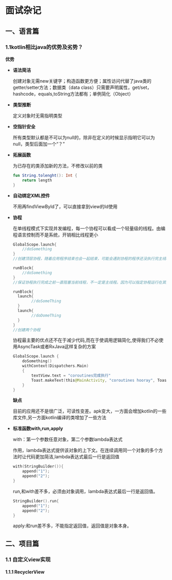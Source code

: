 # 面试杂记

## 一、语言篇

### 1.1kotlin相比java的优势及劣势？

**优势**

* **语法简洁**

  创建对象无需new关键字；构造函数更方便；属性访问代替了java类的getter/setter方法；数据类（data class）只需要声明属性，get/set，hashcode，equals,toString方法都有；单例简化（Object）

* **类型推断**

  定义对象时无需指明类型

* **空指针安全**

  所有类型默认都是不可以为null的，除非在定义的时候显示指明它可以为null，类型后面加一个“？”

* **拓展函数**

  为已存在的类添加新的方法，不修改以前的类

  ```kotlin
  fun String.tolenght(): Int {
      return length
  }
  ```

* **自动绑定XML控件**

  不用再findViewById了，可以直接拿到view的Id使用

* **协程**

  在单线程模式下实现并发编程，每一个协程可以看成一个轻量级的线程。由编程语言控制而不是系统，开销相比线程更小

  ```kotlin
  GlobalScope.launch{
      //doSomething
  }
  //创建顶层协程，随着应用程序结束也会一起结束，可能会遇到协程的程序还没执行完主线程已经结束了导致协程也一起结束的情况
  ```

  ```kotlin
  runBlock{
      //doSomething
  }
  //保证协程执行完成之前一直阻塞当前线程，不一定是主线程。因为可以指定协程运行在其他线程中（IO线程）
  ```

  ```kotlin
  runBlock{
  	launch{
          //doSomeThing
  	}
  	launch{
          //doDomeThing
  	}
  }
  //创建两个协程
  ```

  协程最主要的优点还不在于减少代码,而在于使调用逻辑简化,使得我们不必使用AsyncTask或者RxJava这样复杂的方案

  ```kotlin
  GlobalScope.launch {
      doSomething()
      withContext(Dispatchers.Main)
      {
          textView.text = "coroutines完成执行"
          Toast.makeText(this@MainActivity, "coroutines hooray", Toast.LENGTH_SHORT).show()
      }
  }
  
  ```

  **缺点**

  目前的应用还不是很广泛，可读性变差。apk变大，一方面会增加kotlin的一些库文件,另一方面kotlin编译的类增加了一些方法

* **标准函数with,run,apply**

  with：第一个参数任意对象，第二个参数lambda表达式

  作用，lambda表达式提供该对象的上下文。在连续调用同一个对象的多个方法时让代码更加简洁,lambda表达式最后一行是返回值

  ```kotlin
  with(StringBuilder()){
      append("1");
      append("2");
  }
  ```

  run,和with差不多，必须由对象调用，lambda表达式最后一行是返回值。

  ```kotlin
  StringBuilder().run{
      append("1");
      append("2");
  }
  ```

  apply:和run差不多，不能指定返回值，返回值是对象本身。

## 二、项目篇

### 1.1 自定义view实现

#### 1.1.1 RecyclerView

